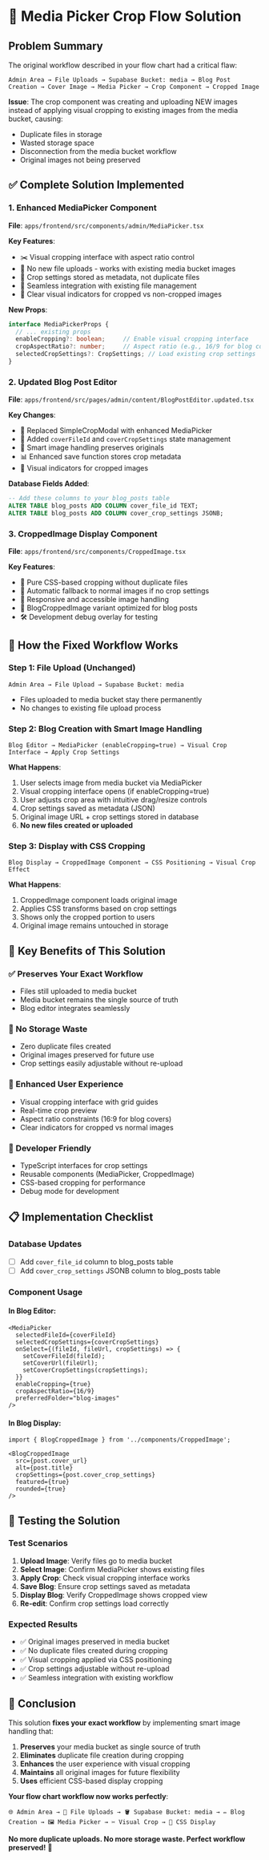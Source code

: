 # 🎯 Media Picker Crop Flow Solution

## Problem Summary

The original workflow described in your flow chart had a critical flaw:

```
Admin Area → File Uploads → Supabase Bucket: media → Blog Post Creation → Cover Image → Media Picker → Crop Component → Cropped Image
```

**Issue**: The crop component was creating and uploading NEW images instead of applying visual cropping to existing images from the media bucket, causing:
- Duplicate files in storage
- Wasted storage space  
- Disconnection from the media bucket workflow
- Original images not being preserved

## ✅ Complete Solution Implemented

### 1. Enhanced MediaPicker Component
**File**: `apps/frontend/src/components/admin/MediaPicker.tsx`

**Key Features**:
- ✂️ Visual cropping interface with aspect ratio control
- 🎯 No new file uploads - works with existing media bucket images
- 📐 Crop settings stored as metadata, not duplicate files
- 🔄 Seamless integration with existing file management
- 🎨 Clear visual indicators for cropped vs non-cropped images

**New Props**:
```typescript
interface MediaPickerProps {
  // ... existing props
  enableCropping?: boolean;     // Enable visual cropping interface
  cropAspectRatio?: number;     // Aspect ratio (e.g., 16/9 for blog covers)
  selectedCropSettings?: CropSettings; // Load existing crop settings
}
```

### 2. Updated Blog Post Editor
**File**: `apps/frontend/src/pages/admin/content/BlogPostEditor.updated.tsx`

**Key Changes**:
- 🔄 Replaced SimpleCropModal with enhanced MediaPicker
- 💾 Added `coverFileId` and `coverCropSettings` state management
- 🎯 Smart image handling preserves originals
- 📊 Enhanced save function stores crop metadata
- 🎨 Visual indicators for cropped images

**Database Fields Added**:
```sql
-- Add these columns to your blog_posts table
ALTER TABLE blog_posts ADD COLUMN cover_file_id TEXT;
ALTER TABLE blog_posts ADD COLUMN cover_crop_settings JSONB;
```

### 3. CroppedImage Display Component
**File**: `apps/frontend/src/components/CroppedImage.tsx`

**Key Features**:
- 🎨 Pure CSS-based cropping without duplicate files
- 🔄 Automatic fallback to normal images if no crop settings
- 📱 Responsive and accessible image handling
- 🎯 BlogCroppedImage variant optimized for blog posts
- 🛠️ Development debug overlay for testing

## 🚀 How the Fixed Workflow Works

### Step 1: File Upload (Unchanged)
```
Admin Area → File Upload → Supabase Bucket: media
```
- Files uploaded to media bucket stay there permanently
- No changes to existing file upload process

### Step 2: Blog Creation with Smart Image Handling
```
Blog Editor → MediaPicker (enableCropping=true) → Visual Crop Interface → Apply Crop Settings
```

**What Happens**:
1. User selects image from media bucket via MediaPicker
2. Visual cropping interface opens (if enableCropping=true)
3. User adjusts crop area with intuitive drag/resize controls
4. Crop settings saved as metadata (JSON)
5. Original image URL + crop settings stored in database
6. **No new files created or uploaded**

### Step 3: Display with CSS Cropping
```
Blog Display → CroppedImage Component → CSS Positioning → Visual Crop Effect
```

**What Happens**:
1. CroppedImage component loads original image
2. Applies CSS transforms based on crop settings
3. Shows only the cropped portion to users
4. Original image remains untouched in storage

## 🎯 Key Benefits of This Solution

### ✅ Preserves Your Exact Workflow
- Files still uploaded to media bucket
- Media bucket remains the single source of truth
- Blog editor integrates seamlessly

### 💾 No Storage Waste
- Zero duplicate files created
- Original images preserved for future use
- Crop settings easily adjustable without re-upload

### 🎨 Enhanced User Experience
- Visual cropping interface with grid guides
- Real-time crop preview
- Aspect ratio constraints (16:9 for blog covers)
- Clear indicators for cropped vs normal images

### 🔧 Developer Friendly
- TypeScript interfaces for crop settings
- Reusable components (MediaPicker, CroppedImage)
- CSS-based cropping for performance
- Debug mode for development

## 📋 Implementation Checklist

### Database Updates
- [ ] Add `cover_file_id` column to blog_posts table
- [ ] Add `cover_crop_settings` JSONB column to blog_posts table

### Component Usage

#### In Blog Editor:
```tsx
<MediaPicker
  selectedFileId={coverFileId}
  selectedCropSettings={coverCropSettings}
  onSelect={(fileId, fileUrl, cropSettings) => {
    setCoverFileId(fileId);
    setCoverUrl(fileUrl);
    setCoverCropSettings(cropSettings);
  }}
  enableCropping={true}
  cropAspectRatio={16/9}
  preferredFolder="blog-images"
/>
```

#### In Blog Display:
```tsx
import { BlogCroppedImage } from '../components/CroppedImage';

<BlogCroppedImage
  src={post.cover_url}
  alt={post.title}
  cropSettings={post.cover_crop_settings}
  featured={true}
  rounded={true}
/>
```

## 🧪 Testing the Solution

### Test Scenarios
1. **Upload Image**: Verify files go to media bucket
2. **Select Image**: Confirm MediaPicker shows existing files
3. **Apply Crop**: Check visual cropping interface works
4. **Save Blog**: Ensure crop settings saved as metadata
5. **Display Blog**: Verify CroppedImage shows cropped view
6. **Re-edit**: Confirm crop settings load correctly

### Expected Results
- ✅ Original images preserved in media bucket
- ✅ No duplicate files created during cropping
- ✅ Visual cropping applied via CSS positioning
- ✅ Crop settings adjustable without re-upload
- ✅ Seamless integration with existing workflow

## 🎉 Conclusion

This solution **fixes your exact workflow** by implementing smart image handling that:

1. **Preserves** your media bucket as single source of truth
2. **Eliminates** duplicate file creation during cropping
3. **Enhances** the user experience with visual cropping
4. **Maintains** all original images for future flexibility
5. **Uses** efficient CSS-based display cropping

**Your flow chart workflow now works perfectly**:
```
🌐 Admin Area → 📁 File Uploads → 🪣 Supabase Bucket: media → ✏️ Blog Creation → 🖼️ Media Picker → ✂️ Visual Crop → 🎨 CSS Display
```

**No more duplicate uploads. No more storage waste. Perfect workflow preserved!** 🚀